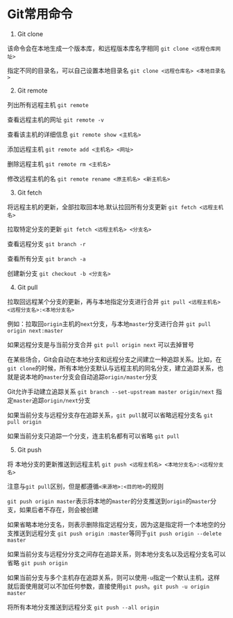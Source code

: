 # Git常用命令

1. Git clone

该命令会在本地生成一个版本库，和远程版本库名字相同
`git clone <远程仓库网址>` 

指定不同的目录名，可以自己设置本地目录名
`git clone <远程仓库名> <本地目录名>`

2. Git remote

列出所有远程主机
`git remote`

查看远程主机的网址
`git remote -v`

查看该主机的详细信息
`git remote show <主机名>`

添加远程主机
`git remote add <主机名> <网址>`

删除远程主机
`git remote rm <主机名>`

修改远程主机的名
`git remote rename <原主机名> <新主机名>`

3. Git fetch

将远程主机的更新，全部拉取回本地.默认拉回所有分支更新
`git fetch <远程主机名>`

拉取特定分支的更新
`git fetch <远程主机名> <分支名>`

查看远程分支
`git branch -r`

查看所有分支
`git branch -a`

创建新分支
`git checkout -b <分支名>`

4. Git pull

拉取回远程某个分支的更新，再与本地指定分支进行合并
`git pull <远程主机名> <远程分支名>:<本地分支名>`

例如：拉取回`origin`主机的`next`分支，与本地`master`分支进行合并
`git pull origin next:master`

如果远程分支是与当前分支合并
`git pull origin next` 可以去掉冒号

在某些场合，Git会自动在本地分支和远程分支之间建立一种追踪关系。比如，在`git clone`的时候，所有本地分支默认与远程主机的同名分支，建立追踪关系，也就是说本地的`master`分支会自动追踪`origin/master`分支

Git允许手动建立追踪关系
`git branch --set-upstream master origin/next` 指定`master`追踪`origin/next`分支

如果当前分支与远程分支存在追踪关系，`git pull`就可以省略远程分支名
`git pull origin`

如果当前分支只追踪一个分支，连主机名都有可以省略
`git pull`

5. Git push

将 本地分支的更新推送到远程主机
`git push <远程主机名> <本地分支名>:<远程分支名>`

注意与`git pull`区别，但是都遵循`<来源地>:<目的地>`的规则

`git push origin master`表示将本地的`master`的分支推送到`origin`的`master`分支，如果后者不存在，则会被创建

如果省略本地分支名，则表示删除指定远程分支，因为这是指定将一个本地空的分支推送到远程分支
`git push origin :master`等同于`git push origin --delete master`

如果当前分支与远程分分支之间存在追踪关系，则本地分支名以及远程分支名可以省略
`git push origin`

如果当前分支与多个主机存在追踪关系，则可以使用`-u`指定一个默认主机，这样就后面使用就可以不加任何参数，直接使用`git push`。`git push -u origin master`

将所有本地分支推送到远程分支
`git push --all origin`


